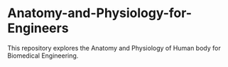 # Anatomy-and-Physiology-for-Engineers
This repository explores the Anatomy and Physiology of Human body for Biomedical Engineering.
